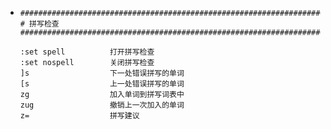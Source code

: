 - ```
  ##############################################################################
  # 拼写检查
  ##############################################################################
  
  :set spell          打开拼写检查
  :set nospell        关闭拼写检查
  ]s                  下一处错误拼写的单词
  [s                  上一处错误拼写的单词
  zg                  加入单词到拼写词表中
  zug                 撤销上一次加入的单词
  z=                  拼写建议
  ```
